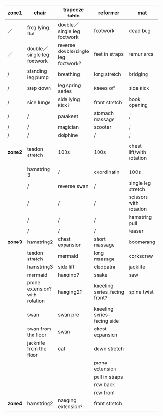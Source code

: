 |zone1|chair|trapeeze table| reformer|mat|sc|lb|
|------|------|------|------|----|----|----| 
|／|frog lying flat|double／single leg footwork|footwork| dead bug|high bridging|grasshooper|
|／|double／single leg footwork|reverse double/single leg footwork?|feet in straps|femur arcs|scissors/helicopter|/|
|/|standing leg pump|breathing|long stretch|bridging|/|/|
|/|step down|leg spring series|knees off|side kick|/|/|
|/|side lunge|side lying kick?|front stretch|book opening|/|/|
|/|/|parakeet|stomach massage|/|/|/|
|/|/|magician|scooter|/|/|/|
|/|/|dolphine|/|/|/|/|
|**zone2**|tendon stretch|100s|100s|chest lift/with rotation|teaser|flat back/round back/climb a tree|
||hamstring 3|/|coordinatin|100s|/|/|
||/|reverse swan|/|single leg stretch|/|/|
||/|/|/|scissors with rotation|/|/|
||/|/|/|hamstring pull|/|/|
||/|/|/|teaser|/|/|
|**zone3**|hamstring2|chest expansion|short massage|boomerang|roll down and reach|roll down and reach|
||tendon stretch|mermaid|long massage|corkscrew|side stretch|side over|
||hamstring3|side lift|cleopatra|jacklife|swimming||
||mermaid|hanging? |snake|saw|||
||prone extension?with rotation|hanging2?|kneeling series_facing front?|spine twist||climb a tree|
||swan|swan pre|kneeling series-facing side||grasshooper|
||swan from the floor|swan|chest expansion||||
||jacknife from the floor|cat|down stretch||||
||||prone extension||||
||||pull in straps||||
||||row back||||
||||row front||||
|**zone4**|hamstring2|hanging extension?|front stretch|







